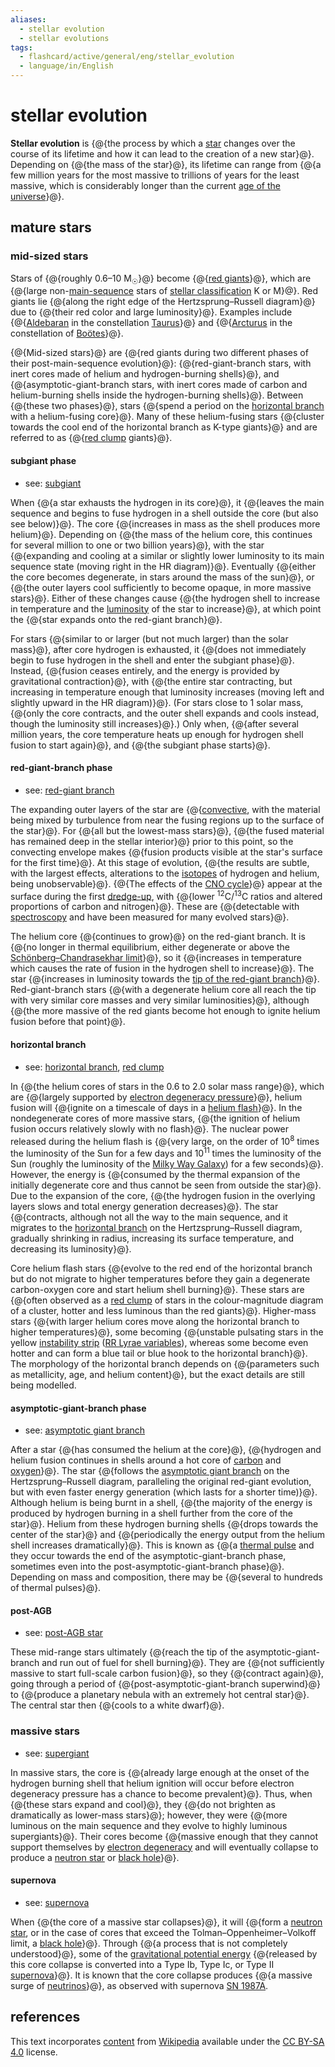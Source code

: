 ```yaml
---
aliases:
  - stellar evolution
  - stellar evolutions
tags:
  - flashcard/active/general/eng/stellar_evolution
  - language/in/English
---
```


# stellar evolution

__Stellar evolution__ is {@{the process by which a [star](star.md) changes over the course of its lifetime and how it can lead to the creation of a new star}@}. Depending on {@{the mass of the star}@}, its lifetime can range from {@{a few million years for the most massive to trillions of years for the least massive, which is considerably longer than the current [age of the universe](age%20of%20the%20universe.md)}@}. <!--SR:!2026-06-21,481,308!2025-12-25,389,328!2026-05-25,453,308-->

## mature stars

### mid-sized stars

Stars of {@{roughly 0.6–10 M<sub>☉</sub>}@} become {@{[red giants](red%20giant.md)}@}, which are {@{large non-[main-sequence](main%20sequence.md) stars of [stellar classification](stellar%20classification.md) K or M}@}. Red giants lie {@{along the right edge of the Hertzsprung–Russell diagram}@} due to {@{their red color and large luminosity}@}. Examples include {@{[Aldebaran](Aldebaran.md) in the constellation [Taurus](Taurus%20(constellation).md)}@} and {@{[Arcturus](Arcturus.md) in the constellation of [Boötes](Boötes.md)}@}. <!--SR:!2025-12-21,329,268!2027-07-20,768,290!2027-02-19,711,330!2025-11-11,55,341!2025-09-24,19,341!2025-09-24,19,341!2025-09-24,19,341-->

{@{Mid-sized stars}@} are {@{red giants during two different phases of their post-main-sequence evolution}@}: {@{red-giant-branch stars, with inert cores made of helium and hydrogen-burning shells}@}, and {@{asymptotic-giant-branch stars, with inert cores made of carbon and helium-burning shells inside the hydrogen-burning shells}@}. Between {@{these two phases}@}, stars {@{spend a period on the [horizontal branch](horizontal%20branch.md) with a helium-fusing core}@}. Many of these helium-fusing stars {@{cluster towards the cool end of the horizontal branch as K-type giants}@} and are referred to as {@{[red clump](red%20clump.md) giants}@}. <!--SR:!2028-04-26,1060,348!2027-04-17,654,288!2026-01-16,370,308!2027-03-30,574,248!2025-09-24,19,341!2025-09-24,19,341!2025-09-24,19,341!2025-09-24,19,341-->

#### subgiant phase

- see: [subgiant](subgiant.md)

When {@{a star exhausts the hydrogen in its core}@}, it {@{leaves the main sequence and begins to fuse hydrogen in a shell outside the core (but also see below)}@}. The core {@{increases in mass as the shell produces more helium}@}. Depending on {@{the mass of the helium core, this continues for several million to one or two billion years}@}, with the star {@{expanding and cooling at a similar or slightly lower luminosity to its main sequence state (moving right in the HR diagram)}@}. Eventually {@{either the core becomes degenerate, in stars around the mass of the sun}@}, or {@{the outer layers cool sufficiently to become opaque, in more massive stars}@}. Either of these changes cause {@{the hydrogen shell to increase in temperature and the [luminosity](luminosity.md) of the star to increase}@}, at which point the {@{star expands onto the red-giant branch}@}. <!--SR:!2025-12-30,393,328!2025-10-24,295,288!2025-10-02,281,288!2025-11-21,356,308!2025-12-14,322,270!2025-10-09,295,290!2027-01-18,686,330!2028-09-29,1128,310!2026-06-14,520,328-->

For stars {@{similar to or larger (but not much larger) than the solar mass}@}, after core hydrogen is exhausted, it {@{does not immediately begin to fuse hydrogen in the shell and enter the subgiant phase}@}. Instead, {@{fusion ceases entirely, and the energy is provided by gravitational contraction}@}, with {@{the entire star contracting, but increasing in temperature enough that luminosity increases (moving left and slightly upward in the HR diagram)}@}. (For stars close to 1 solar mass, {@{only the core contracts, and the outer shell expands and cools instead, though the luminosity still increases}@}.) Only when, {@{after several million years, the core temperature heats up enough for hydrogen shell fusion to start again}@}, and {@{the subgiant phase starts}@}. <!--SR:!2026-12-03,640,328!2027-11-17,935,348!2025-12-04,366,310!2026-07-23,506,288!2026-03-20,356,248!2028-12-11,1185,310!2026-07-10,521,310-->

#### red-giant-branch phase

- see: [red-giant branch](red-giant%20branch.md)

The expanding outer layers of the star are {@{[convective](convection.md), with the material being mixed by turbulence from near the fusing regions up to the surface of the star}@}. For {@{all but the lowest-mass stars}@}, {@{the fused material has remained deep in the stellar interior}@} prior to this point, so the convecting envelope makes {@{fusion products visible at the star's surface for the first time}@}. At this stage of evolution, {@{the results are subtle, with the largest effects, alterations to the [isotopes](isotope.md) of hydrogen and helium, being unobservable}@}. {@{The effects of the [CNO cycle](CNO%20cycle.md)}@} appear at the surface during the first [dredge-up](dredge-up.md), with {@{lower <sup>12</sup>C/<sup>13</sup>C ratios and altered proportions of carbon and nitrogen}@}. These are {@{detectable with [spectroscopy](spectroscopy.md) and have been measured for many evolved stars}@}. <!--SR:!2028-02-11,912,290!2027-02-25,728,348!2028-09-29,1156,328!2025-12-23,380,310!2027-11-16,848,290!2026-06-26,486,310!2026-12-28,626,290!2025-11-09,332,290-->

The helium core {@{continues to grow}@} on the red-giant branch. It is {@{no longer in thermal equilibrium, either degenerate or above the [Schönberg–Chandrasekhar limit](Schönberg–Chandrasekhar%20limit.md)}@}, so it {@{increases in temperature which causes the rate of fusion in the hydrogen shell to increase}@}. The star {@{increases in luminosity towards the [tip of the red-giant branch](tip%20of%20the%20red-giant%20branch.md)}@}. Red-giant-branch stars {@{with a degenerate helium core all reach the tip with very similar core masses and very similar luminosities}@}, although {@{the more massive of the red giants become hot enough to ignite helium fusion before that point}@}. <!--SR:!2027-03-22,746,348!2026-02-13,382,290!2026-01-06,366,308!2026-02-16,392,308!2026-03-06,371,270!2026-07-21,507,288-->

#### horizontal branch

- see: [horizontal branch](horizontal%20branch.md), [red clump](red%20clump.md)

In {@{the helium cores of stars in the 0.6 to 2.0 solar mass range}@}, which are {@{largely supported by [electron degeneracy pressure](electron%20degeneracy%20pressure.md)}@}, helium fusion will {@{ignite on a timescale of days in a [helium flash](helium%20flash.md)}@}. In the nondegenerate cores of more massive stars, {@{the ignition of helium fusion occurs relatively slowly with no flash}@}. The nuclear power released during the helium flash is {@{very large, on the order of 10<sup>8</sup> times the luminosity of the Sun for a few days and 10<sup>11</sup> times the luminosity of the Sun (roughly the luminosity of the [Milky Way Galaxy](Milky%20Way.md)) for a few seconds}@}. However, the energy is {@{consumed by the thermal expansion of the initially degenerate core and thus cannot be seen from outside the star}@}. Due to the expansion of the core, {@{the hydrogen fusion in the overlying layers slows and total energy generation decreases}@}. The star {@{contracts, although not all the way to the main sequence, and it migrates to the [horizontal branch](horizontal%20branch.md) on the Hertzsprung–Russell diagram, gradually shrinking in radius, increasing its surface temperature, and decreasing its luminosity}@}. <!--SR:!2026-08-29,523,270!2025-12-18,355,288!2028-12-28,1221,328!2029-05-16,1364,350!2027-08-24,753,268!2026-05-22,415,268!2026-01-21,351,248!2026-05-24,451,270-->

Core helium flash stars {@{evolve to the red end of the horizontal branch but do not migrate to higher temperatures before they gain a degenerate carbon-oxygen core and start helium shell burning}@}. These stars are {@{often observed as a [red clump](red%20clump.md) of stars in the colour-magnitude diagram of a cluster, hotter and less luminous than the red giants}@}. Higher-mass stars {@{with larger helium cores move along the horizontal branch to higher temperatures}@}, some becoming {@{unstable pulsating stars in the yellow [instability strip](instability%20strip.md) ([RR Lyrae variables](RR%20Lyrae%20variable.md)), whereas some become even hotter and can form a blue tail or blue hook to the horizontal branch}@}. The morphology of the horizontal branch depends on {@{parameters such as metallicity, age, and helium content}@}, but the exact details are still being modelled. <!--SR:!2026-02-27,326,230!2025-09-27,287,268!2027-08-06,713,268!2026-09-18,490,248!2026-01-14,386,308-->

#### asymptotic-giant-branch phase

- see: [asymptotic giant branch](asymptotic%20giant%20phase.md)

After a star {@{has consumed the helium at the core}@}, {@{hydrogen and helium fusion continues in shells around a hot core of [carbon](carbon.md) and [oxygen](oxygen.md)}@}. The star {@{follows the [asymptotic giant branch](asymptotic%20giant%20branch.md) on the Hertzsprung–Russell diagram, paralleling the original red-giant evolution, but with even faster energy generation (which lasts for a shorter time)}@}. Although helium is being burnt in a shell, {@{the majority of the energy is produced by hydrogen burning in a shell further from the core of the star}@}. Helium from these hydrogen burning shells {@{drops towards the center of the star}@} and {@{periodically the energy output from the helium shell increases dramatically}@}. This is known as {@{a [thermal pulse](asymptotic%20giant%20branch.md#AGB%20stage) and they occur towards the end of the asymptotic-giant-branch phase, sometimes even into the post-asymptotic-giant-branch phase}@}. Depending on mass and composition, there may be {@{several to hundreds of thermal pulses}@}. <!--SR:!2026-04-23,480,328!2025-10-09,322,308!2026-01-15,339,268!2025-11-19,354,310!2026-10-31,623,328!2026-02-11,408,308!2025-12-07,368,308!2025-09-29,299,288-->

#### post-AGB

- see: [post-AGB star](post-AGB%20star.md)

These mid-range stars ultimately {@{reach the tip of the asymptotic-giant-branch and run out of fuel for shell burning}@}. They are {@{not sufficiently massive to start full-scale carbon fusion}@}, so they {@{contract again}@}, going through a period of {@{post-asymptotic-giant-branch superwind}@} to {@{produce a planetary nebula with an extremely hot central star}@}. The central star then {@{cools to a white dwarf}@}. <!--SR:!2027-04-27,737,308!2026-09-02,556,310!2027-04-15,587,250!2027-09-10,881,348!2025-09-28,18,345!2025-09-27,17,345-->

### massive stars

- see: [supergiant](supergiant.md)

In massive stars, the core is {@{already large enough at the onset of the hydrogen burning shell that helium ignition will occur before electron degeneracy pressure has a chance to become prevalent}@}. Thus, when {@{these stars expand and cool}@}, they {@{do not brighten as dramatically as lower-mass stars}@}; however, they were {@{more luminous on the main sequence and they evolve to highly luminous supergiants}@}. Their cores become {@{massive enough that they cannot support themselves by [electron degeneracy](electron%20degeneracy%20pressure.md) and will eventually collapse to produce a [neutron star](neutron%20star.md) or [black hole](black%20hole.md)}@}. <!--SR:!2026-10-15,577,328!2026-12-29,630,328!2026-12-08,640,308!2027-01-16,634,288!2026-02-26,392,270-->

#### supernova

- see: [supernova](supernova.md)

When {@{the core of a massive star collapses}@}, it will {@{form a [neutron star](neutron%20star.md), or in the case of cores that exceed the Tolman–Oppenheimer–Volkoff limit, a [black hole](black%20hole.md)}@}. Through {@{a process that is not completely understood}@}, some of the [gravitational potential energy](gravitational%20energy.md) {@{released by this core collapse is converted into a Type Ib, Type Ic, or Type II [supernova](supernova.md)}@}. It is known that the core collapse produces {@{a massive surge of [neutrinos](neutrino.md)}@}, as observed with supernova [SN 1987A](SN%201987A.md). <!--SR:!2026-06-29,530,328!2027-07-25,820,330!2028-01-27,986,348!2028-09-27,1110,308!2027-08-17,847,330-->

## references

This text incorporates [content](https://en.wikipedia.org/wiki/stellar_evolution) from [Wikipedia](Wikipedia.md) available under the [CC BY-SA 4.0](https://creativecommons.org/licenses/by-sa/4.0/) license.
